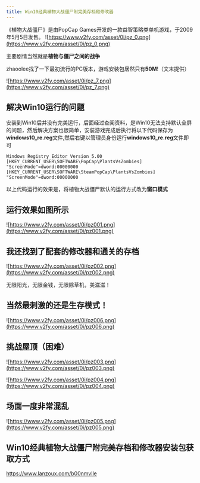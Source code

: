 ```yaml
---
title: Win10经典植物大战僵尸附完美存档和修改器
---
```



《植物大战僵尸》是由PopCap Games开发的一款益智策略类单机游戏，于2009年5月5日发售。
![https://www.v2fy.com/asset/0i/pz_0.png](https://www.v2fy.com/asset/0i/pz_0.png)

主要剧情当然就是**植物与僵尸之间的战争**

zhaoolee找了一下最初流行的PC版本，游戏安装包居然只有**50M**!（文末提供）

![https://www.v2fy.com/asset/0i/pz_7.png](https://www.v2fy.com/asset/0i/pz_7.png)

## 解决Win10运行的问题
安装到Win10后并没有完美运行，后面经过查阅资料，是Win10无法支持默认全屏的问题，然后解决方案也很简单，安装游戏完成后执行将以下代码保存为**windows10_re.reg**文件,然后右键以管理员身份运行**windows10_re.reg**文件即可

```
Windows Registry Editor Version 5.00
[HKEY_CURRENT_USER\SOFTWARE\PopCap\PlantsVsZombies]
"ScreenMode"=dword:00000000
[HKEY_CURRENT_USER\SOFTWARE\SteamPopCap\PlantsVsZombies]
"ScreenMode"=dword:00000000
```
以上代码运行的效果是，将植物大战僵尸默认的运行方式改为**窗口模式**


## 运行效果如图所示

![https://www.v2fy.com/asset/0i/pz001.png](https://www.v2fy.com/asset/0i/pz001.png)


## 我还找到了配套的修改器和通关的存档

![https://www.v2fy.com/asset/0i/pz002.png](https://www.v2fy.com/asset/0i/pz002.png)

无限阳光，无限金钱，无限除草机，美滋滋！

## 当然最刺激的还是生存模式！

![https://www.v2fy.com/asset/0i/pz006.png](https://www.v2fy.com/asset/0i/pz006.png)

## 挑战屋顶（困难）

![https://www.v2fy.com/asset/0i/pz003.png](https://www.v2fy.com/asset/0i/pz003.png)


![https://www.v2fy.com/asset/0i/pz004.png](https://www.v2fy.com/asset/0i/pz004.png)

## 场面一度非常混乱

![https://www.v2fy.com/asset/0i/pz005.png](https://www.v2fy.com/asset/0i/pz005.png)

## Win10经典植物大战僵尸附完美存档和修改器安装包获取方式

https://www.lanzoux.com/b00nmvlle
